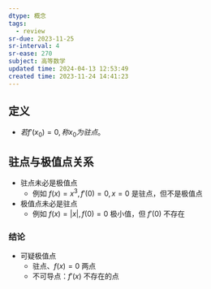 ```yaml
---
dtype: 概念
tags:
  - review
sr-due: 2023-11-25
sr-interval: 4
sr-ease: 270
subject: 高等数学
updated time: 2024-04-13 12:53:49
created time: 2023-11-24 14:41:23
---
```

## 定义
- $若f'(x_0)=0,称x_0为驻点。$

## 驻点与极值点关系
- 驻点未必是极值点
	- 例如 $f(x)=x^3,f'(0)=0,x=0$ 是驻点，但不是极值点
- 极值点未必是驻点
	- 例如 $f(x)=|x|,f(0)=0$ 极小值，但 $f'(0)$ 不存在
### 结论
- 可疑极值点
	- 驻点、$f(x)=0$ 两点
	- 不可导点：$f'(x)$ 不存在的点